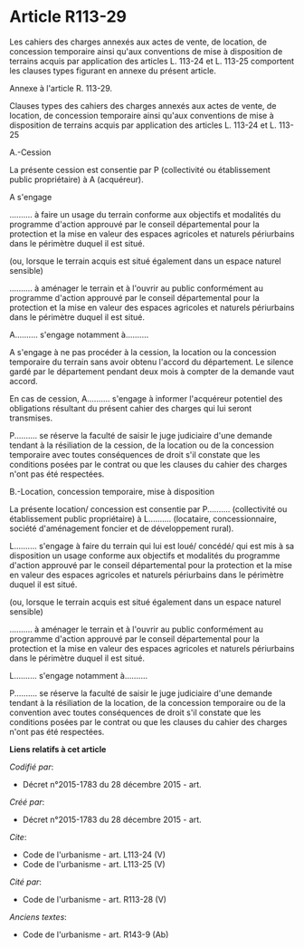 # Article R113-29

Les cahiers des charges annexés aux actes de vente, de location, de concession temporaire ainsi qu'aux conventions de mise à
disposition de terrains acquis par application des articles L. 113-24 et L. 113-25 comportent les clauses types figurant en
annexe du présent article. 

Annexe à l'article R. 113-29. 

Clauses types des cahiers des charges annexés aux actes de vente, de location, de concession temporaire ainsi qu'aux
conventions de mise à disposition de terrains acquis par application des articles L. 113-24 et L. 113-25 

A.-Cession 

La présente cession est consentie par P (collectivité ou établissement public propriétaire) à A (acquéreur). 

A s'engage

.......... à faire un usage du terrain conforme aux objectifs et modalités du programme d'action approuvé par le conseil
départemental pour la protection et la mise en valeur des espaces agricoles et naturels périurbains dans le périmètre duquel
il est situé. 

(ou, lorsque le terrain acquis est situé également dans un espace naturel sensible)

.......... à aménager le terrain et à l'ouvrir au public conformément au programme d'action approuvé par le conseil
départemental pour la protection et la mise en valeur des espaces agricoles et naturels périurbains dans le périmètre duquel
il est situé. 

A.......... s'engage notamment à.......... 

A s'engage à ne pas procéder à la cession, la location ou la concession temporaire du terrain sans avoir obtenu l'accord du
département. Le silence gardé par le département pendant deux mois à compter de la demande vaut accord. 

En cas de cession, A.......... s'engage à informer l'acquéreur potentiel des obligations résultant du présent cahier des
charges qui lui seront transmises. 

P.......... se réserve la faculté de saisir le juge judiciaire d'une demande tendant à la résiliation de la cession, de la
location ou de la concession temporaire avec toutes conséquences de droit s'il constate que les conditions posées par le
contrat ou que les clauses du cahier des charges n'ont pas été respectées. 

B.-Location, concession temporaire, mise à disposition 

La présente location/ concession est consentie par P.......... (collectivité ou établissement public propriétaire) à
L.......... (locataire, concessionnaire, société d'aménagement foncier et de développement rural). 

L.......... s'engage à faire du terrain qui lui est loué/ concédé/ qui est mis à sa disposition un usage conforme aux
objectifs et modalités du programme d'action approuvé par le conseil départemental pour la protection et la mise en valeur
des espaces agricoles et naturels périurbains dans le périmètre duquel il est situé. 

(ou, lorsque le terrain acquis est situé également dans un espace naturel sensible)

.......... à aménager le terrain et à l'ouvrir au public conformément au programme d'action approuvé par le conseil
départemental pour la protection et la mise en valeur des espaces agricoles et naturels périurbains dans le périmètre duquel
il est situé. 

L.......... s'engage notamment à.......... 

P.......... se réserve la faculté de saisir le juge judiciaire d'une demande tendant à la résiliation de la location, de la
concession temporaire ou de la convention avec toutes conséquences de droit s'il constate que les conditions posées par le
contrat ou que les clauses du cahier des charges n'ont pas été respectées.

**Liens relatifs à cet article**

_Codifié par_:

  - Décret n°2015-1783 du 28 décembre 2015 - art.

_Créé par_:

  - Décret n°2015-1783 du 28 décembre 2015 - art.

_Cite_:

  - Code de l'urbanisme - art. L113-24 (V)
  - Code de l'urbanisme - art. L113-25 (V)

_Cité par_:

  - Code de l'urbanisme - art. R113-28 (V)

_Anciens textes_:

  - Code de l'urbanisme - art. R143-9 (Ab)
